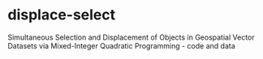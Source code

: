 # displace-select
Simultaneous Selection and Displacement of Objects in Geospatial Vector Datasets via Mixed-Integer Quadratic Programming - code and data
